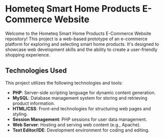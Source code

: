# Hometeq Smart Home Products E-Commerce Website

Welcome to the Hometeq Smart Home Products E-Commerce Website repository! This project is a web-based prototype of an e-commerce platform for exploring and selecting smart home products. It's designed to showcase web development skills and the ability to create a user-friendly shopping experience.


## Technologies Used

This project utilizes the following technologies and tools:

- **PHP**: Server-side scripting language for dynamic content generation.
- **MySQL**: Database management system for storing and retrieving product information.
- **HTML/CSS**: Front-end technologies for structuring web pages and styling.
- **Session Management**: PHP sessions for user data management.
- **Web Server**: Hosting and serving web content (e.g., Apache).
- **Text Editor/IDE**: Development environment for coding and editing.
